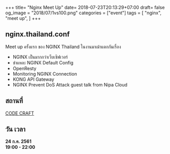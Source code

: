 +++
title= "Nginx Meet Up"
date= 2018-07-23T20:13:29+07:00
draft= false
og_image = "2018/07/1vs100.png"
categories = ["event"]
tags = [
  "nginx",
  "meet up",
  ]
+++
## nginx.thailand.conf
 Meet up ครั้งแรก ของ NGINX Thailand ในงานมาเม้าแตกกันเรื่อง

 * NGINX เป็นมากกว่าเว็บเซิฟเวอร์
 * ชำแหละ NGINX Default Config
 * OpenResty
 * Monitoring NGINX Connection
 * KONG API Gateway
 * NGINX Prevent DoS Attack guest talk from Nipa Cloud

## สถานที่
[CODE CRAFT](https://www.facebook.com/codecraftbkk/)

## วัน เวลา
__24 ก.ค. 2561__  
__19:00 - 22:00__

